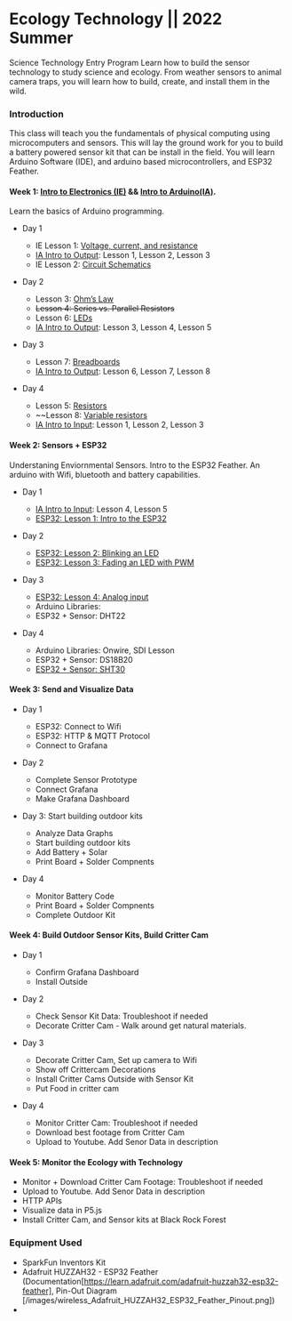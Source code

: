 # Ecology Technology || 2022 Summer
Science Technology Entry Program 
Learn how to build the sensor technology to study science and ecology.  From weather sensors to animal camera traps, you will learn how to build, create, and install them in the wild.

### Introduction
This class will teach you the fundamentals of physical computing using microcomputers and sensors. This will lay the ground work for you to build a battery powered sensor kit that can be install in the field.  You will learn Arduino Software (IDE), and arduino based microcontrollers, and ESP32 Feather.  


#### Week 1: [Intro to Electronics (IE)](https://makeabilitylab.github.io/physcomp/electronics/) && [Intro to Arduino(IA)](https://makeabilitylab.github.io/physcomp/arduino/).   
Learn the basics of Arduino programming. 

 - Day 1 
   - IE Lesson 1: [Voltage, current, and resistance](https://makeabilitylab.github.io/physcomp/electronics/electricity-basics.html)
   - [IA Intro to Output](https://makeabilitylab.github.io/physcomp/arduino/#intro-to-output): Lesson 1, Lesson 2, Lesson 3 
   - IE Lesson 2: [Circuit Schematics](https://makeabilitylab.github.io/physcomp/electronics/schematics.html)
 
   
 - Day 2 
   - Lesson 3: [Ohm’s Law](https://makeabilitylab.github.io/physcomp/electronics/ohms-law.html)
   - ~~Lesson 4: Series vs. Parallel Resistors~~
   - Lesson 6: [LEDs](https://makeabilitylab.github.io/physcomp/electronics/leds.html)
   - [IA Intro to Output](https://makeabilitylab.github.io/physcomp/arduino/#intro-to-output): Lesson 3, Lesson 4, Lesson 5

- Day 3
  - Lesson 7: [Breadboards](https://makeabilitylab.github.io/physcomp/electronics/breadboards.html)
  - [IA Intro to Output](https://makeabilitylab.github.io/physcomp/arduino/#intro-to-output): Lesson 6, Lesson 7, Lesson 8

- Day 4
  - Lesson 5: [Resistors](https://makeabilitylab.github.io/physcomp/electronics/resistors.html)
  - ~~Lesson 8: [Variable resistors](https://makeabilitylab.github.io/physcomp/electronics/variable-resistors.html)
  - [IA Intro to Input](https://makeabilitylab.github.io/physcomp/arduino/#intro-to-input): Lesson 1, Lesson 2, Lesson 3

#### Week 2: Sensors + ESP32
Understaning Enviornmental Sensors.  Intro to the ESP32 Feather. An arduino with Wifi, bluetooth and battery capabilities.
- Day 1
  - [IA Intro to Input](https://makeabilitylab.github.io/physcomp/arduino/#intro-to-input): Lesson 4, Lesson 5
  - [ESP32: Lesson 1: Intro to the ESP32](https://makeabilitylab.github.io/physcomp/esp32/esp32.html)

- Day 2
  - [ESP32: Lesson 2: Blinking an LED](https://makeabilitylab.github.io/physcomp/esp32/led-blink.html)
  - [ESP32: Lesson 3: Fading an LED with PWM](https://makeabilitylab.github.io/physcomp/esp32/led-fade.html)

- Day 3
  - [ESP32: Lesson 4: Analog input](https://makeabilitylab.github.io/physcomp/esp32/pot-fade.html)
  - Arduino Libraries:
  - ESP32 + Sensor: DHT22

- Day 4
  - Arduino Libraries: Onwire, SDI Lesson
  - ESP32 + Sensor: DS18B20
  - [ESP32 + Sensor: SHT30](https://web.cecs.pdx.edu/~gerry/class/feather_sense/on-board/tempRH/)

#### Week 3: Send and Visualize Data
- Day 1
  - ESP32: Connect to Wifi
  - ESP32: HTTP & MQTT Protocol 
  - Connect to Grafana

- Day 2
  - Complete Sensor Prototype
  - Connect Grafana
  - Make Grafana Dashboard

- Day 3: Start building outdoor kits
  - Analyze Data Graphs
  - Start building outdoor kits
  - Add Battery + Solar
  - Print Board + Solder Compnents 

- Day 4
  - Monitor Battery Code
  - Print Board + Solder Compnents 
  - Complete Outdoor Kit 

#### Week 4: Build Outdoor Sensor Kits, Build Critter Cam

- Day 1
  - Confirm Grafana Dashboard
  - Install Outside
 
- Day 2
  - Check Sensor Kit Data: Troubleshoot if needed
  - Decorate Critter Cam - Walk around get natural materials.

- Day 3
  - Decorate Critter Cam, Set up camera to Wifi
  - Show off Crittercam Decorations
  - Install Critter Cams Outside with Sensor Kit
  - Put Food in critter cam

- Day 4
  - Monitor Critter Cam: Troubleshoot if needed
  - Download best footage from Critter Cam
  - Upload to Youtube. Add Senor Data in description 

#### Week 5: Monitor the Ecology with Technology 

  -  Monitor + Download Critter Cam Footage: Troubleshoot if needed
  -  Upload to Youtube. Add Senor Data in description
  -  HTTP APIs
  -  Visualize data in P5.js
  -  Install Critter Cam, and Sensor kits at Black Rock Forest   





### Equipment Used ###

- SparkFun Inventors Kit
- Adafruit HUZZAH32 - ESP32 Feather (Documentation[https://learn.adafruit.com/adafruit-huzzah32-esp32-feather], Pin-Out Diagram [/images/wireless_Adafruit_HUZZAH32_ESP32_Feather_Pinout.png])
-  
